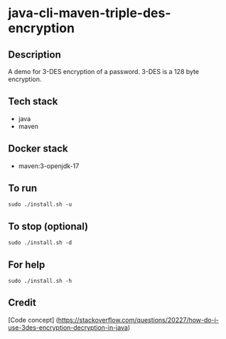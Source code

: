 # java-cli-maven-triple-des-encryption

## Description
A demo for 3-DES encryption of a password.
3-DES is a 128 byte encryption.

## Tech stack
- java
- maven

## Docker stack
- maven:3-openjdk-17

## To run
`sudo ./install.sh -u`

## To stop (optional)
`sudo ./install.sh -d`

## For help
`sudo ./install.sh -h`

## Credit
[Code concept] (https://stackoverflow.com/questions/20227/how-do-i-use-3des-encryption-decryption-in-java)
